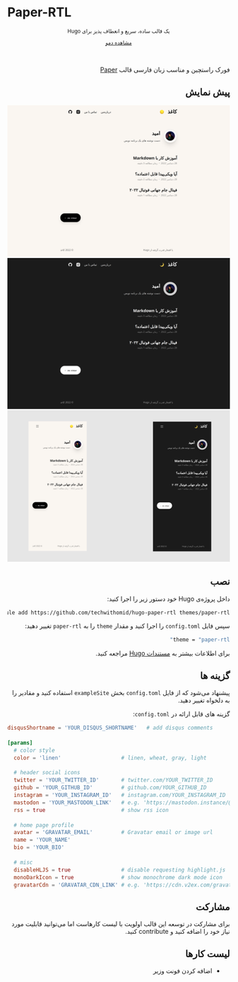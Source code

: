 # Paper-RTL
<div dir="rtl">
<div align="center">
    <small>
    <p>
    یک قالب ساده، سریع و انعطاف پذیز برای Hugo
    </p>
    </small>
    <small>
    <p>
        <a href="https://techwithomid.github.io/paper-rtl-demo">مشاهده دمو</a>
    </p>
    </small>
</div>
<br/>
<br/>
فورک راستچین و مناسب زبان فارسی قالب <a href="https://github.com/nanxiaobei/hugo-paper">Paper</a>

## پیش نمایش
![paper-rtl light](images/screenshot-light.png)
![paper-rtl dark](images/screenshot-dark.png)
![paper-rtl mobile](images/mobile.png)


## نصب
داخل پروژه‌ی Hugo خود دستور زیر را اجرا کنید:

```bash
git submodule add https://github.com/techwithomid/hugo-paper-rtl themes/paper-rtl
```
سپس فایل ‍‍`config.toml` را اجرا کنید و مقدار `theme` را به `paper-rtl` تغییر دهید:
```bash
theme = "paper-rtl"
```
برای اطلاعات بیشتر به <a href="https://gohugo.io/getting-started/quick-start/#step-3-add-a-theme">مستندات Hugo</a> مراجعه کنید.
## گزینه ها
پیشنهاد می‌شود که از فایل `config.toml` بخش `exampleSite` استفاده کنید و مقادیر را به دلخواه تغییر دهید.

گزینه های قابل ارائه در `config.toml`:
</div>

```toml
disqusShortname = 'YOUR_DISQUS_SHORTNAME'   # add disqus comments

[params]
  # color style
  color = 'linen'                   # linen, wheat, gray, light

  # header social icons
  twitter = 'YOUR_TWITTER_ID'       # twitter.com/YOUR_TWITTER_ID
  github = 'YOUR_GITHUB_ID'         # github.com/YOUR_GITHUB_ID
  instagram = 'YOUR_INSTAGRAM_ID'   # instagram.com/YOUR_INSTAGRAM_ID
  mastodon = 'YOUR_MASTODON_LINK'   # e.g. 'https://mastodon.instance/@xxx'
  rss = true                        # show rss icon

  # home page profile
  avatar = 'GRAVATAR_EMAIL'         # Gravatar email or image url
  name = 'YOUR_NAME'
  bio = 'YOUR_BIO'

  # misc
  disableHLJS = true                # disable requesting highlight.js
  monoDarkIcon = true               # show monochrome dark mode icon
  gravatarCdn = 'GRAVATAR_CDN_LINK' # e.g. 'https://cdn.v2ex.com/gravatar/'
```
<div dir="rtl">

## مشارکت
برای مشارکت در توسعه این قالب اولویت با لیست کارهاست اما می‌توانید قابلیت مورد نیاز خود را اضافه کنید و contribute کنید.

## لیست کارها
- اضافه کردن فونت وزیر

</div>
